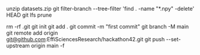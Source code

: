 

unzip datasets.zip
git filter-branch --tree-filter 'find . -name "*.npy" -delete' HEAD
git lfs prune


rm -rf .git
git init
git add .
git commit -m "first commit"
git branch -M main
git remote add origin git@github.com:EffiSciencesResearch/hackathon42.git
git push --set-upstream origin main -f
